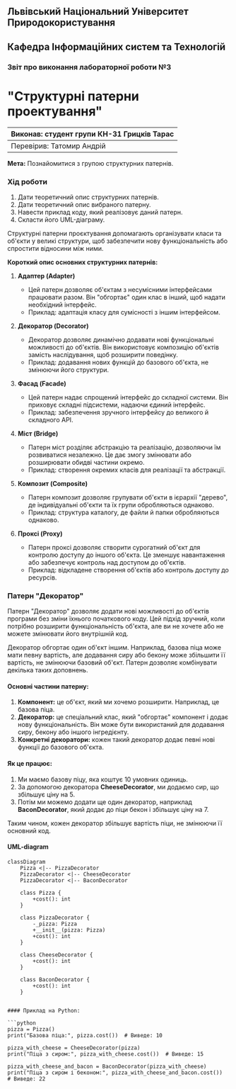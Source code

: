 ## Львівський Національний Університет Природокористування  
## Кафедра Інформаційних систем та Технологій

### Звіт про виконання лабораторної роботи №3  
# "Структурні патерни проектування"

| Виконав: студент групи КН-31 Грицків Тарас |  
|--------------------------------------------|  
| Перевірив: Татомир Андрій                  |

**Мета:** Познайомитися з групою структурних патернів.

### Хід роботи

1. Дати теоретичний опис структурних патернів.
2. Дати теоретичний опис вибраного патерну.
3. Навести приклад коду, який реалізовує даний патерн.
4. Скласти його UML-діаграму.

Структурні патерни проєктування допомагають організувати класи та об'єкти у великі структури, щоб забезпечити нову функціональність або спростити відносини між ними.

**Короткий опис основних структурних патернів:**

1. **Адаптер (Adapter)**  
   - Цей патерн дозволяє об'єктам з несумісними інтерфейсами працювати разом. Він "обгортає" один клас в інший, щоб надати необхідний інтерфейс.  
   - Приклад: адаптація класу для сумісності з іншим інтерфейсом.

2. **Декоратор (Decorator)**  
   - Декоратор дозволяє динамічно додавати нові функціональні можливості до об'єктів. Він використовує композицію об'єктів замість наслідування, щоб розширити поведінку.  
   - Приклад: додавання нових функцій до базового об'єкта, не змінюючи його структури.

3. **Фасад (Facade)**  
   - Цей патерн надає спрощений інтерфейс до складної системи. Він приховує складні підсистеми, надаючи єдиний інтерфейс.  
   - Приклад: забезпечення зручного інтерфейсу до великого й складного API.

4. **Міст (Bridge)**  
   - Патерн міст розділяє абстракцію та реалізацію, дозволяючи їм розвиватися незалежно. Це дає змогу змінювати або розширювати обидві частини окремо.  
   - Приклад: створення окремих класів для реалізації та абстракції.

5. **Композит (Composite)**  
   - Патерн композит дозволяє групувати об'єкти в ієрархії "дерево", де індивідуальні об'єкти та їх групи обробляються однаково.  
   - Приклад: структура каталогу, де файли й папки обробляються однаково.

6. **Проксі (Proxy)**  
   - Патерн проксі дозволяє створити сурогатний об'єкт для контролю доступу до іншого об'єкта. Це зменшує навантаження або забезпечує контроль над доступом до об'єктів.  
   - Приклад: відкладене створення об'єктів або контроль доступу до ресурсів.

### Патерн "Декоратор"

Патерн "Декоратор" дозволяє додати нові можливості до об'єктів програми без зміни їхнього початкового коду. Цей підхід зручний, коли потрібно розширити функціональність об'єкта, але ви не хочете або не можете змінювати його внутрішній код.

Декоратор обгортає один об'єкт іншим. Наприклад, базова піца може мати певну вартість, але додавання сиру або бекону може збільшити її вартість, не змінюючи базовий об'єкт. Патерн дозволяє комбінувати декілька таких доповнень.

#### Основні частини патерну:
1. **Компонент:** це об'єкт, який ми хочемо розширити. Наприклад, це базова піца.
2. **Декоратор:** це спеціальний клас, який "обгортає" компонент і додає нову функціональність. Він може бути використаний для додавання сиру, бекону або іншого інгредієнту.
3. **Конкретні декоратори:** кожен такий декоратор додає певні нові функції до базового об'єкта.

#### Як це працює:
1. Ми маємо базову піцу, яка коштує 10 умовних одиниць.
2. За допомогою декоратора **CheeseDecorator**, ми додаємо сир, що збільшує ціну на 5.
3. Потім ми можемо додати ще один декоратор, наприклад **BaconDecorator**, який додає до піци бекон і збільшує ціну на 7.

Таким чином, кожен декоратор збільшує вартість піци, не змінюючи її основний код.

#### UML-diagram

```mermaid
classDiagram
    Pizza <|-- PizzaDecorator
    PizzaDecorator <|-- CheeseDecorator
    PizzaDecorator <|-- BaconDecorator

    class Pizza {
        +cost(): int
    }

    class PizzaDecorator {
        -_pizza: Pizza
        +__init__(pizza: Pizza)
        +cost(): int
    }

    class CheeseDecorator {
        +cost(): int
    }

    class BaconDecorator {
        +cost(): int
    }


#### Приклад на Python:

```python
pizza = Pizza()
print("Базова піца:", pizza.cost())  # Виведе: 10

pizza_with_cheese = CheeseDecorator(pizza)
print("Піца з сиром:", pizza_with_cheese.cost())  # Виведе: 15

pizza_with_cheese_and_bacon = BaconDecorator(pizza_with_cheese)
print("Піца з сиром і беконом:", pizza_with_cheese_and_bacon.cost())  # Виведе: 22
